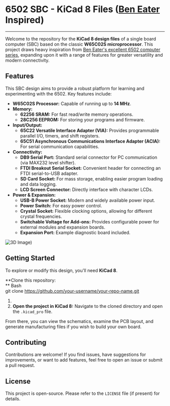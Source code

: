 # **6502 SBC - KiCad 8 Files ([Ben Eater](https://eater.net/6502) Inspired)**


---

Welcome to the repository for the **KiCad 8 design files** of a single board computer (SBC) based on the classic **W65C02S microprocessor**. This project draws heavy inspiration from [Ben Eater's excellent 6502 computer series](https://eater.net/6502), expanding upon it with a range of features for greater versatility and modern connectivity.


## **Features**

This SBC design aims to provide a robust platform for learning and experimenting with the 6502. Key features include:



* **W65C02S Processor:** Capable of running up to **14 MHz**.
* **Memory:**
    * **62256 SRAM:** For fast read/write memory operations.
    * **28C256 EEPROM:** For storing your programs and firmware.
* **Input/Output:**
    * **65C22 Versatile Interface Adapter (VIA):** Provides programmable parallel I/O, timers, and shift registers.
    * **65C51 Asynchronous Communications Interface Adapter (ACIA):** For serial communication capabilities.
* **Connectivity:**
    * **DB9 Serial Port:** Standard serial connector for PC communication (via MAX232 level shifter).
    * **FTDI Breakout Serial Socket:** Convenient header for connecting an FTDI serial-to-USB adapter.
    * **SD Card Socket:** For mass storage, enabling easier program loading and data logging.
    * **LCD Screen Connector:** Directly interface with character LCDs.
* **Power & Expansion:**
    * **USB-B Power Socket:** Modern and widely available power input.
    * **Power Switch:** For easy power control.
    * **Crystal Socket:** Flexible clocking options, allowing for different crystal frequencies.
    * **Switchable Voltage for Add-ons:** Provides configurable power for external modules and expansion boards.
    * **Expansion Port:** Example diagnostic board included.


![3D Image]([https://raw.githubusercontent.com/Willeye-uk/6502SBC/refs/heads/main/png/3d.png))

## **Getting Started**

To explore or modify this design, you'll need **KiCad 8**.

**Clone this repository: \
** Bash \
git clone https://github.com/your-username/your-repo-name.git



1. 
2. **Open the project in KiCad 8:** Navigate to the cloned directory and open the `.kicad_pro` file.

From there, you can view the schematics, examine the PCB layout, and generate manufacturing files if you wish to build your own board.


## **Contributing**

Contributions are welcome! If you find issues, have suggestions for improvements, or want to add features, feel free to open an issue or submit a pull request.


## **License**

This project is open-source. Please refer to the `LICENSE` file (if present) for details.
